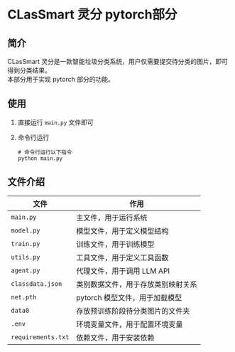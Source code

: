 # CLasSmart 灵分 pytorch部分

## 简介

CLasSmart 灵分是一款智能垃圾分类系统，用户仅需要提交待分类的图片，即可得到分类结果。  
本部分用于实现 pytorch 部分的功能。

## 使用

1. 直接运行 `main.py` 文件即可
2. 命令行运行
  
   ```shell
   # 命令行运行以下指令
   python main.py
   ```

## 文件介绍

| 文件                 | 作用                  |
|--------------------|---------------------|
| `main.py`          | 主文件，用于运行系统          |
| `model.py`         | 模型文件，用于定义模型结构       |
| `train.py`         | 训练文件，用于训练模型         |
| `utils.py`         | 工具文件，用于定义工具函数       |
| `agent.py`         | 代理文件，用于调用 LLM API   |
| `classdata.json`   | 类别数据文件，用于存放类别映射关系   |
| `net.pth`          | pytorch 模型文件，用于加载模型 |
| `data0`            | 存放预训练阶段待分类图片的文件夹    |
| `.env`             | 环境变量文件，用于配置环境变量     |
| `requirements.txt` | 依赖文件，用于安装依赖         |
